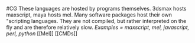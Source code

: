 #CG 
These languages are hosted by programs themselves. 3dsmax hosts maxscript, maya hosts mel. Many software packages host their own "scripting languages. They are not compiled, but rather interpreted on the fly and are therefore relatively slow. _Examples = maxscript, mel, javascript, perl, python_ [[Mel]] [[CMDs]]